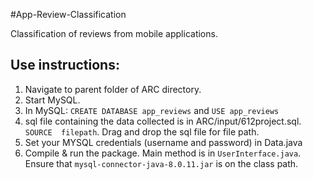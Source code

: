 #App-Review-Classification

Classification of reviews from mobile applications.

## Use instructions:
1. Navigate to parent folder of ARC directory.
2. Start MySQL. 
3. In MySQL: `CREATE DATABASE app_reviews` and `USE app_reviews`
4. sql file containing the data collected is in ARC/input/612project.sql.
   `SOURCE  filepath`. Drag and drop the sql file for file path.
5. Set your MYSQL credentials (username and password) in Data.java
6. Compile & run the package. Main method is in `UserInterface.java`. Ensure that `mysql-connector-java-8.0.11.jar` is on the class path.
